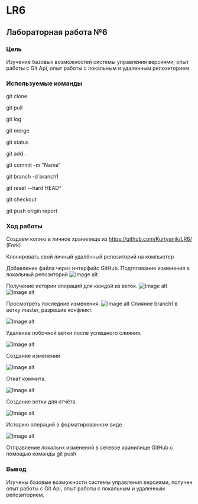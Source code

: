 # LR6
## Лабораторная работа №6

### Цель 
Изучение базовых возможностей системы управления версиями, опыт работы с Git Api, опыт работы с локальным и удаленным репозиторием.

### Используемые команды
git clone

git pull

git log 

git merge 

git status

git add .

git commit -m "Name"

git branch -d branch1

git reset --hard HEAD^

git checkout 

git push origin report


### Ход работы
Создаем копию в личное хранилище из https://github.com/Kurtyanik/LR6/ (Fork)

Клонировать свой личный удалённый репозиторий на компьютер

Добавление файла через интерфейс GitHub. Подтягивание изменения в локальный репозиторий
![Image alt](screens/1.png)



Получение истории операций для каждой из веток. 
![Image alt](screens/2.png)
![Image alt](screens/2,2.png)

Просмотреть последние изменения. 
![Image alt](screens/3.png)
Слияние branch1 в ветку master, разрешив конфликт.

![Image alt](screens/4.png)

Удаление побочной ветки после успешного слияния.

![Image alt](screens/5.png)

Создание изменений 

![Image alt](screens/6.png)

Откат коммита. 

![Image alt](screens/7.png)

Создание ветки для отчёта. 

![Image alt](screens/8.png)

Историю операций в форматированном виде 

![Image alt](screan/final.png)

Отправление локальнх изменений в сетевое хранилище GitHub c помощью команды git push

### Вывод

Изучены базовые возможности системы управления версиями, получен опыт работы с Git Api, опыт работы с локальным и удаленным репозиторием. 
